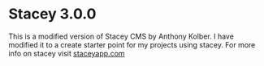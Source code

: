 Stacey 3.0.0
============
This is a modified version of Stacey CMS by Anthony Kolber. I have modified it
to a create starter point for my projects using stacey. For more info on stacey
visit [staceyapp.com](http://staceyapp.com)
